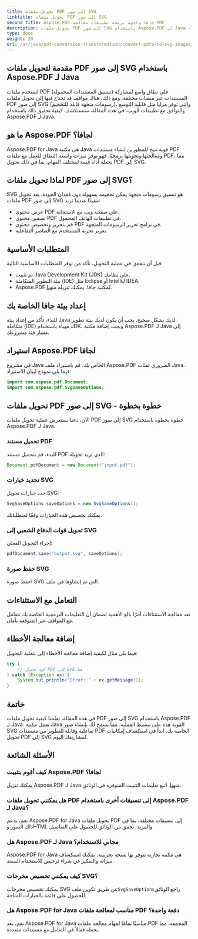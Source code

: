 ```yaml
---
title: تحويل ملفات PDF إلى صور SVG
linktitle: تحويل ملفات PDF إلى صور SVG
second_title: Aspose.PDF جافا واجهة برمجة تطبيقات معالجة PDF
description: تحويل ملفات PDF إلى صور SVG باستخدام Aspose.PDF لـ Java - دليل خطوة بخطوة لتحويل PDF إلى SVG بسلاسة باستخدام Aspose.PDF لـ Java.
type: docs
weight: 20
url: /ar/java/pdf-conversion-transformation/convert-pdfs-to-svg-images/
---
```


## مقدمة لتحويل ملفات PDF إلى صور SVG باستخدام Aspose.PDF لـ Java

تُستخدم ملفات PDF (تنسيق المستندات المحمولة) على نطاق واسع لمشاركة المستندات عبر منصات مختلفة. ومع ذلك، هناك مواقف قد تحتاج فيها إلى تحويل ملفات PDF إلى صور SVG (رسومات متجهة قابلة للتحجيم)، والتي توفر مزايا مثل قابلية التوسع والتوافق مع تطبيقات الويب. في هذه المقالة، سنستكشف كيفية تحقيق ذلك باستخدام Aspose.PDF لـ Java.

## ما هو Aspose.PDF لجافا؟

Aspose.PDF for Java هي مكتبة Java قوية تتيح للمطورين إنشاء مستندات PDF ومعالجتها وتحويلها برمجيًا. فهو يوفر ميزات واسعة النطاق للعمل مع ملفات PDF، مما يجعله أداة قيمة لمختلف المهام، بما في ذلك تحويل PDF إلى SVG.

## لماذا تحويل ملفات PDF إلى صور SVG؟

SVG هو تنسيق رسومات متجهة يمكن تحجيمه بسهولة دون فقدان الجودة. يعد تحويل ملفات PDF إلى صور SVG مفيدًا عندما تريد:

- عرض محتوى PDF على صفحة ويب مع الاستجابة.
- تضمين محتوى PDF في تطبيقات الهاتف المحمول.
- قم بتحرير وتخصيص محتوى PDF في برامج تحرير الرسومات المتجهة.
- تعزيز تجربة المستخدم مع العناصر التفاعلية.

## المتطلبات الأساسية

قبل أن نتعمق في عملية التحويل، تأكد من توفر المتطلبات الأساسية التالية:

- تم تثبيت Java Development Kit (JDK) على نظامك.
- بيئة التطوير المتكاملة (IDE) مثل Eclipse أو IntelliJ IDEA.
-  Aspose.PDF لمكتبة جافا. يمكنك تنزيله من[هنا](https://releases.aspose.com/pdf/java/).

## إعداد بيئة جافا الخاصة بك

للبدء، تأكد من إعداد بيئة Java لديك بشكل صحيح. يجب أن يكون لديك بيئة تطوير متكاملة (IDE) مهيأة باستخدام JDK، ويجب إضافة مكتبة Aspose.PDF لـ Java إلى مسار فئة مشروعك.

## استيراد Aspose.PDF لجافا

في مشروع Java الخاص بك، قم باستيراد ملف Aspose.PDF الضروري لفئات Java. فيما يلي نموذج لبيان الاستيراد:

```java
import com.aspose.pdf.Document;
import com.aspose.pdf.SvgSaveOptions;
```

## تحويل ملفات PDF إلى صور SVG - خطوة بخطوة

الآن، دعنا نستعرض عملية تحويل ملفات PDF إلى صور SVG خطوة بخطوة باستخدام Aspose.PDF لـ Java.

### تحميل مستند PDF

للبدء، قم بتحميل مستند PDF الذي تريد تحويله:

```java
Document pdfDocument = new Document("input.pdf");
```

### تحديد خيارات SVG

حدد خيارات تحويل SVG:

```java
SvgSaveOptions saveOptions = new SvgSaveOptions();
```

يمكنك تخصيص هذه الخيارات وفقًا لمتطلباتك.

### تحويل قوات الدفاع الشعبي إلى SVG

إجراء التحويل الفعلي:

```java
pdfDocument.save("output.svg", saveOptions);
```

### حفظ صورة SVG

احفظ صورة SVG التي تم إنشاؤها في ملف.

## التعامل مع الاستثناءات

تعد معالجة الاستثناءات أمرًا بالغ الأهمية لضمان أن التعليمات البرمجية الخاصة بك تتعامل مع المواقف غير المتوقعة بأمان.

## إضافة معالجة الأخطاء

فيما يلي مثال لكيفية إضافة معالجة الأخطاء إلى عملية التحويل:

```java
try {
    // كود تحويل PDF إلى SVG هنا
} catch (Exception ex) {
    System.out.println("Error: " + ex.getMessage());
}
```

## خاتمة

في هذه المقالة، تعلمنا كيفية تحويل ملفات PDF إلى صور SVG باستخدام Aspose.PDF لـ Java. تعمل مكتبة Java القوية هذه على تبسيط العملية، مما يسمح لك بإنشاء صور SVG تفاعلية وقابلة للتطوير من مستندات PDF الخاصة بك. ابدأ في استكشاف إمكانيات تحويل PDF إلى SVG لمشاريعك اليوم.

## الأسئلة الشائعة

### كيف أقوم بتثبيت Aspose.PDF لجافا؟

 يمكنك تنزيل Aspose.PDF لـ Java من[هنا](https://releases.aspose.com/pdf/java/). اتبع تعليمات التثبيت المتوفرة في الوثائق.

### هل يمكنني تحويل ملفات PDF إلى تنسيقات أخرى باستخدام Aspose.PDF لـ Java؟

نعم، يدعم Aspose.PDF for Java تحويل ملفات PDF إلى تنسيقات مختلفة، بما في ذلك الصور وHTML والمزيد. تحقق من الوثائق للحصول على التفاصيل.

### هل Aspose.PDF لـ Java مجاني للاستخدام؟

Aspose.PDF for Java هي مكتبة تجارية تتوفر بها نسخة تجريبية. يمكنك استكشاف ميزاته والتفكير في شراء ترخيص للاستخدام الممتد.

### كيف يمكنني تخصيص مخرجات SVG؟

 يمكنك تخصيص مخرجات SVG عن طريق تكوين ملف`SvgSaveOptions`راجع الوثائق للحصول على قائمة بالخيارات المتاحة.

### هل Aspose.PDF for Java مناسب لمعالجة ملفات PDF دفعة واحدة؟

نعم، يعد Aspose.PDF for Java مناسبًا تمامًا لمهام معالجة ملفات PDF المجمعة، مما يجعله فعالاً في التعامل مع مستندات متعددة.